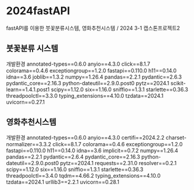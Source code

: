 # 2024fastAPI
fastAPI를 이용한 붓꽃분류시스템, 영화추천시스템 / 2024 3-1 캡스톤프로젝트2


## 붓꽃분류 시스템
개발환경
annotated-types==0.6.0
anyio==4.3.0
click==8.1.7
colorama==0.4.6
exceptiongroup==1.2.0
fastapi==0.110.0
h11==0.14.0
idna==3.6
joblib==1.3.2
numpy==1.26.4
pandas==2.2.1
pydantic==2.6.3
pydantic_core==2.16.3
python-dateutil==2.9.0.post0
pytz==2024.1
scikit-learn==1.4.1.post1
scipy==1.12.0
six==1.16.0
sniffio==1.3.1
starlette==0.36.3
threadpoolctl==3.3.0
typing_extensions==4.10.0
tzdata==2024.1
uvicorn==0.27.1



## 영화추천시스템
개발환경
annotated-types==0.6.0
anyio==4.3.0
certifi==2024.2.2
charset-normalizer==3.3.2
click==8.1.7
colorama==0.4.6
exceptiongroup==1.2.0
fastapi==0.110.0
h11==0.14.0
idna==3.6
implicit==0.7.2
numpy==1.26.4
pandas==2.2.1
pydantic==2.6.4
pydantic_core==2.16.3
python-dateutil==2.9.0.post0
pytz==2024.1
requests==2.31.0
resolver==0.2.1
scipy==1.12.0
six==1.16.0
sniffio==1.3.1
starlette==0.36.3
threadpoolctl==3.4.0
tqdm==4.66.2
typing_extensions==4.10.0
tzdata==2024.1
urllib3==2.2.1
uvicorn==0.28.1
